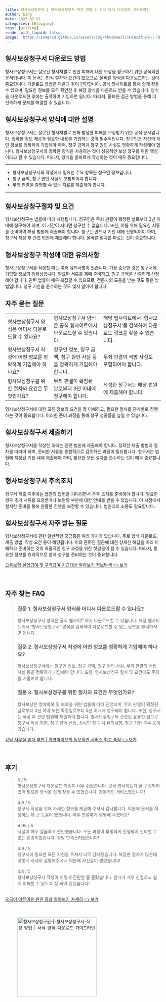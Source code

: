 ```yaml
---
title: 형사보상청구권 | 형사보상청구서 작성 방법 | 서식 양식 다운로드 가이드라인
author: bing
date: 2025-02-01
categories: [Blogging]
tags: [writing]
render_with_liquid: false
image: 'https://somered.github.io/assets/img/thumbnail/형사보상청구권-|-형사보상청구서-작성-방법-|-서식-양식-다운로드-가이드라인.webp'
---
```



<h2 id='형사보상청구서_다운로드_방법'>형사보상청구서 다운로드 방법</h2>

<p>형사보상청구서는 잘못된 형사처벌로 인한 피해에 대한 보상을 청구하기 위한 공식적인 문서입니다. 이 문서는 법적 절차와 요건이 있으므로, 올바른 양식을 다운로드하는 것이 중요합니다. 다운로드 방법은 다음과 같이 간단합니다. 공식 웹사이트를 통해 쉽게 찾을 수 있으며, 필요한 정보를 모두 확인한 후 해당 양식을 다운로드 받을 수 있습니다. 양식을 다운로드한 후에는 출력하여 기입하면 됩니다. 따라서, 올바른 접근 방법을 통해 더 신속하게 문제를 해결할 수 있습니다.</p>

<h2 id='형사보상청구서_양식에_대한_설명'>형사보상청구서 양식에 대한 설명</h2>

<p>형사보상청구서는 잘못된 형사처벌로 인해 발생한 피해를 보상받기 위한 공식 문서입니다. 정확한 정보 제공과 필요한 내용을 기입하는 것이 필수적입니다. 청구인은 자신의 개인 정보를 정확하게 기입해야 하며, 청구 금액과 청구 원인 사실도 명확하게 작성해야 합니다. 형사보상청구서의 정확한 양식을 사용하는 것이 성공적인 보상 청구를 위한 핵심이라고 할 수 있습니다. 따라서, 양식을 올바르게 작성하는 것이 매우 중요합니다.</p>

<hr />

<ul>
    <li>형사보상청구서의 작성에서 필요한 주요 항목은 청구인 정보입니다.</li>
    <li>청구 금액, 청구 원인 사실도 포함되어야 합니다.</li>
    <li>무죄 판결을 증명할 수 있는 자료를 제출해야 합니다.</li>
</ul>

<hr />

<h2 id='형사보상청구절차_및_요건'>형사보상청구절차 및 요건</h2>

<p>형사보상청구는 법률에 따라 시행됩니다. 청구인은 무죄 판결이 확정된 날로부터 3년 이내에 청구해야 하며, 이 기간이 지나면 청구할 수 없습니다. 또한, 이를 위해 필요한 서류를 준비하여 해당 법원에 제출해야 합니다. 청구는 반드시 기한 내에 진행되어야 하며, 청구서 작성 후 관련 법원에 제출해야 합니다. 올바른 절차를 따르는 것이 중요합니다.</p>

<h2 id='형사보상청구작성_에_대한_유의사항'>형사보상청구 작성에 대한 유의사항</h2>

<p>형사보상청구서를 작성할 때는 여러 유의사항이 있습니다. 가장 중요한 것은 청구서에 기입할 정보의 정확성입니다. 필요한 서류를 제때 준비하고, 청구 금액을 신중하게 산정해야 합니다. 관련 법률이 매우 복잡할 수 있으므로, 전문가의 도움을 받는 것도 좋은 방법입니다. 청구 기한을 준수하는 것도 잊지 말아야 합니다.</p>

<h2 id='자주묻는질문'>자주 묻는 질문</h2>

<table>
    <tr>
        <td>형사보상청구서 양식은 어디서 다운로드할 수 있나요?</td>
        <td>형사보상청구서 양식은 공식 웹사이트에서 다운로드할 수 있습니다.</td>
        <td>해당 웹사이트에서 '형사보상청구서'를 검색하여 다운로드 링크를 찾을 수 있습니다.</td>
    </tr>
    <tr>
        <td>형사보상청구서 작성에 어떤 정보를 정확하게 기입해야 하나요?</td>
        <td>청구인 정보, 청구 금액, 청구 원인 사실 등을 정확하게 기입해야 합니다.</td>
        <td>무죄 판결의 석방 사실도 포함되어야 합니다.</td>
    </tr>
    <tr>
        <td>형사보상청구를 위한 절차와 요건은 무엇인가요?</td>
        <td>무죄 판결이 확정된 날로부터 3년 이내에 청구해야 합니다.</td>
        <td>작성한 청구서는 해당 법원에 제출해야 합니다.</td>
    </tr>
</table>

<p>형사보상청구서에 대한 모든 정보와 요건을 잘 이해하고, 필요한 절차를 단계별로 진행하는 것이 중요합니다. 이러한 준비 과정을 통해 청구 성공률을 높일 수 있습니다.</p>

<h2 id='형사보상청구서_제출하기'>형사보상청구서 제출하기</h2>

<p>형사보상청구서를 작성한 후에는 관련 법원에 제출해야 합니다. 정확한 제출 방법과 절차를 따라야 하며, 준비한 서류를 종합적으로 검토하는 과정이 필요합니다. 청구서는 법원에 지정된 기한 내에 제출해야 하며, 필요한 모든 절차를 준수하는 것이 매우 중요합니다.</p>

<h2 id='형사보상청구서_후속조치'>형사보상청구서 후속조치</h2>

<p>청구서 제출 이후에는 법원의 답변을 기다리면서 추후 조치를 준비해야 합니다. 필요한 경우 추가 서류를 요청받거나 보완할 부분에 대한 안내를 받을 수 있습니다. 이 시점에서 철저한 준비를 통해 원활한 진행을 보장할 수 있습니다. 법원과의 소통도 필요합니다.</p>

<h2 id='형사보상청구서_자주_받는_질문'>형사보상청구서 자주 받는 질문</h2>

<p>형사보상청구서에 관한 일반적인 궁금증은 여러 가지가 있습니다. 주로 양식 다운로드, 제출 방법, 작성 요건 등이 해당됩니다. 이와 관련된 질문에 대한 상세한 해답을 미리 이해하고 준비하는 것이 효율적인 청구 과정을 위한 첫걸음이 될 수 있습니다. 따라서, 필요한 정보를 효과적으로 얻어 청구를 준비하는 것이 중요합니다.</p>


<p><a class="click-button" title="고용보험 실업급여 및 구직급여 지급대상 알아보기 정보탐색" href="https://somered.github.io/posts/%EA%B3%A0%EC%9A%A9%EB%B3%B4%ED%97%98-%EC%8B%A4%EC%97%85%EA%B8%89%EC%97%AC-%EB%B0%8F-%EA%B5%AC%EC%A7%81%EA%B8%89%EC%97%AC-%EC%A7%80%EA%B8%89%EB%8C%80%EC%83%81-%EC%95%8C%EC%95%84%EB%B3%B4%EA%B8%B0-%EC%A0%95%EB%B3%B4%ED%83%90%EC%83%89/" rel="dofollow">고용보험 실업급여 및 구직급여 지급대상 알아보기 정보탐색 👈 보기</a></p><br>
<h2 id='자주_찾는_FAQ'>자주 찾는 FAQ</h2>
<div itemscope="" itemtype="https://schema.org/FAQPage">
<blockquote>
<div itemscope="" itemprop="mainEntity" itemtype="https://schema.org/Question">
<h3 itemprop="name">질문 1. 형사보상청구서 양식을 어디서 다운로드할 수 있나요?</h3>
<div itemscope="" itemprop="acceptedAnswer" itemtype="https://schema.org/Answer">
<span itemprop="text">
<p>형사보상청구서 양식은 공식 웹사이트에서 다운로드할 수 있습니다. 해당 웹사이트에서 '형사보상청구서' 양식을 검색하여 다운로드할 수 있는 링크를 클릭하시면 됩니다.</p>
</span>
</div>
</div>
<div itemscope="" itemprop="mainEntity" itemtype="https://schema.org/Question">
<h3 itemprop="name">질문 2. 형사보상청구서 작성에 어떤 정보를 정확하게 기입해야 하나요?</h3>
<div itemscope="" itemprop="acceptedAnswer" itemtype="https://schema.org/Answer">
<span itemprop="text">
<p>형사보상청구서에는 청구인 정보, 청구 금액, 청구 원인 사실, 무죄 판결의 석방 사실 등을 정확하게 기입해야 합니다. 또한, 형사보상청구 절차 및 요건에도 주의를 기울여야 합니다.</p>
</span>
</div>
</div>
<div itemscope="" itemprop="mainEntity" itemtype="https://schema.org/Question">
<h3 itemprop="name">질문 3. 형사보상청구를 위한 절차와 요건은 무엇인가요?</h3>
<div itemscope="" itemprop="acceptedAnswer" itemtype="https://schema.org/Answer">
<span itemprop="text">
<p>형사보상은 명예회복 및 보호를 위한 법률에 따라 진행되며, 무죄 판결이 확정된 날로부터 3년 이내 또는 확정일로부터 5년 이내에 청구해야 합니다. 또한, 청구서는 작성 후 관련 법원에 제출해야 합니다. 형사보상청구와 관련된 유용한 팁으로 청구서 작성 지침, 청구 금액 산정, 상속인 청구 시 유의사항, 청구 기한 준수 등이 있습니다.</p>
</span>
</div>
</div>
</blockquote>
</div>
<p><a class="click-button" title="강남 사무실 임대 추천 | 워크하이브의 독보적인 서비스 최고 품질" href="https://somered.github.io/posts/%EA%B0%95%EB%82%A8-%EC%82%AC%EB%AC%B4%EC%8B%A4-%EC%9E%84%EB%8C%80-%EC%B6%94%EC%B2%9C-%EC%9B%8C%ED%81%AC%ED%95%98%EC%9D%B4%EB%B8%8C%EC%9D%98-%EB%8F%85%EB%B3%B4%EC%A0%81%EC%9D%B8-%EC%84%9C%EB%B9%84%EC%8A%A4-%EC%B5%9C%EA%B3%A0-%ED%92%88%EC%A7%88/" rel="dofollow">강남 사무실 임대 추천 | 워크하이브의 독보적인 서비스 최고 품질 👈 보기</a></p><br>
<h2 id='후기'>후기</h2>
<div itemscope itemtype="https://schema.org/Product">
  <blockquote>
  <div itemprop="review" itemscope itemtype="https://schema.org/Review">
      <div itemprop="reviewRating" itemscope itemtype="https://schema.org/Rating"> <span itemprop="ratingValue">5</span> / <span itemprop="bestRating">5</span> </div>
      <span itemprop="reviewBody">형사보상청구서 다운로드 과정이 너무 쉬웠습니다. 공식 웹사이트가 잘 구성되어 있어 필요한 양식을 쉽게 찾을 수 있었습니다. 감동적인 서비스였습니다!</span>
  </div>
  <br>
  <div itemprop="review" itemscope itemtype="https://schema.org/Review">
      <div itemprop="reviewRating" itemscope itemtype="https://schema.org/Rating"> <span itemprop="ratingValue">4.9</span> / <span itemprop="bestRating">5</span> </div>
      <span itemprop="reviewBody">청구서 작성을 위해 자세한 정보를 제공해 주셔서 감사합니다. 덕분에 문서를 작성하는 데 큰 도움이 됐습니다. 매우 친절하게 설명해 주셨어요!</span>
  </div>
  <br>
  <div itemprop="review" itemscope itemtype="https://schema.org/Review">
      <div itemprop="reviewRating" itemscope itemtype="https://schema.org/Rating"> <span itemprop="ratingValue">4.95</span> / <span itemprop="bestRating">5</span> </div>
      <span itemprop="reviewBody">시설이 매우 깔끔하고 편안했습니다. 모든 과정이 투명하게 진행되어 신뢰할 수 있는 환경이었습니다. 정말 만족스러웠습니다!</span>
  </div>
  <br>
  <div itemprop="review" itemscope itemtype="https://schema.org/Review">
      <div itemprop="reviewRating" itemscope itemtype="https://schema.org/Rating"> <span itemprop="ratingValue">4.9</span> / <span itemprop="bestRating">5</span> </div>
      <span itemprop="reviewBody">청구서에 필요한 모든 지침을 주셔서 너무 감사했습니다. 복잡한 절차가 많은데 이렇게 자세히 설명해주셔서 덕분에 자신감이 생겼습니다!</span>
  </div>
  <br>
  <div itemprop="review" itemscope itemtype="https://schema.org/Review">
      <div itemprop="reviewRating" itemscope itemtype="https://schema.org/Rating"> <span itemprop="ratingValue">4.8</span> / <span itemprop="bestRating">5</span> </div>
      <span itemprop="reviewBody">형사보상청구서 작성이 이렇게 간단할 줄 몰랐습니다. 안내가 매우 친절하고 쉽게 이해할 수 있도록 잘 되어 있었습니다!</span>
  </div>
  <br>
  </blockquote>
</div>
<p><a class="click-button" title="오금이 아픈이유 원인 증상 알아보기 자세히" href="https://somered.github.io/posts/%EC%98%A4%EA%B8%88%EC%9D%B4-%EC%95%84%ED%94%88%EC%9D%B4%EC%9C%A0-%EC%9B%90%EC%9D%B8-%EC%A6%9D%EC%83%81-%EC%95%8C%EC%95%84%EB%B3%B4%EA%B8%B0-%EC%9E%90%EC%84%B8%ED%9E%88/" rel="dofollow">오금이 아픈이유 원인 증상 알아보기 자세히 👈 보기</a></p><br>
<figure class="image"><img src="https://somered.github.io/assets/img/thumbnail/형사보상청구권-|-형사보상청구서-작성-방법-|-서식-양식-다운로드-가이드라인.webp" alt="형사보상청구권-|-형사보상청구서-작성-방법-|-서식-양식-다운로드-가이드라인" width="256" height="256"></figure>